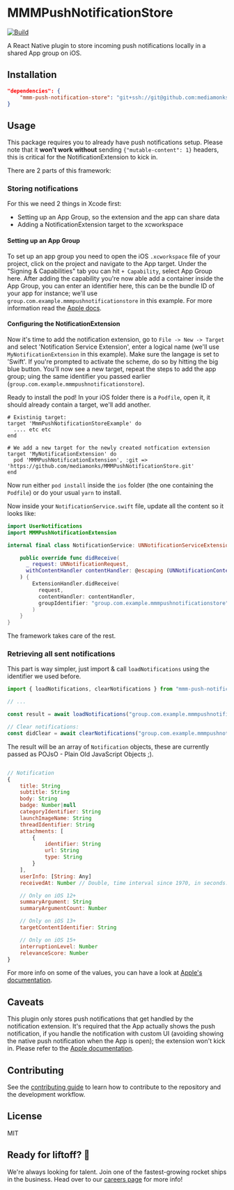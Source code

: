 # MMMPushNotificationStore

[![Build](https://github.com/mediamonks/MMMPushNotificationStore/actions/workflows/ios.yml/badge.svg)](https://github.com/mediamonks/MMMPushNotificationStore/actions/workflows/ios.yml)

A React Native plugin to store incoming push notifications locally in a shared
App group on iOS.

## Installation

```json
"dependencies": {
    "mmm-push-notification-store": "git+ssh://git@github.com:mediamonks/MMMPushNotificationStore.git"
}
```

## Usage

This package requires you to already have push notifications setup. Please note
that it **won't work without** sending `{"mutable-content": 1}` headers, this is
critical for the NotificationExtension to kick in.

There are 2 parts of this framework:

### Storing notifications

For this we need 2 things in Xcode first:
 - Setting up an App Group, so the extension and the app can share data
 - Adding a NotificationExtension target to the xcworkspace

#### Setting up an App Group

To set up an app group you need to open the iOS `.xcworkspace` file of your
project, click on the project and navigate to the App target. Under the
"Signing & Capabilities" tab you can hit `+ Capability`, select App Group here.
After adding the capability you're now able add a container inside the App Group,
you can enter an identifier here, this can be the bundle ID of your app for
instance; we'll use `group.com.example.mmmpushnotificationstore` in this example. For more
information read the [Apple docs](https://developer.apple.com/documentation/xcode/configuring-app-groups?changes=_8_7).

#### Configuring the NotificationExtension

Now it's time to add the notification extension, go to `File -> New -> Target`
and select 'Notification Service Extension', enter a logical name
(we'll use `MyNotificationExtension` in this example). Make sure the langage is
set to 'Swift'. If you're prompted to activate the
scheme, do so by hitting the big blue button. You'll now see a new target, repeat
the steps to add the app group; uing the same identifier you passed earlier
(`group.com.example.mmmpushnotificationstore`).

Ready to install the pod! In your iOS folder there is a `Podfile`, open it, it
should already contain a target, we'll add another.

```
# Existinig target:
target 'MmmPushNotificationStoreExample' do
  .... etc etc
end

# We add a new target for the newly created notfication extension
target 'MyNotificationExtension' do
  pod 'MMMPushNotificationExtension', :git => 'https://github.com/mediamonks/MMMPushNotificationStore.git'
end
```

Now run either `pod install` inside the `ios` folder (the one containing the `Podfile`)
or do your usual `yarn` to install.

Now inside your `NotificationService.swift` file, update all the content so it looks like:

```swift
import UserNotifications
import MMMPushNotificationExtension

internal final class NotificationService: UNNotificationServiceExtension {

    public override func didReceive(
      _ request: UNNotificationRequest,
      withContentHandler contentHandler: @escaping (UNNotificationContent) -> Void
    ) {
        ExtensionHandler.didReceive(
          request,
          contentHandler: contentHandler,
          groupIdentifier: "group.com.example.mmmpushnotificationstore"
        )
    }
}
```

The framework takes care of the rest.

### Retrieving all sent notifications

This part is way simpler, just import & call `loadNotifications` using the
identifier we used before.

```js
import { loadNotifications, clearNotifications } from "mmm-push-notification-store";

// ...

const result = await loadNotifications("group.com.example.mmmpushnotificationstore");

// Clear notifications:
const didClear = await clearNotifications("group.com.example.mmmpushnotificationstore");
```

The result will be an array of `Notification` objects, these are currently passed
as POJsO - Plain Old JavaScript Objects ;).

```js

// Notification
{
    title: String
    subtitle: String
    body: String
    badge: Number|null
    categoryIdentifier: String
    launchImageName: String
    threadIdentifier: String
    attachments: [
        {
            identifier: String
            url: String
            type: String
        }
    ],
    userInfo: [String: Any]
    receivedAt: Number // Double, time interval since 1970, in seconds.

    // Only on iOS 12+
    summaryArgument: String
    summaryArgumentCount: Number

    // Only on iOS 13+
    targetContentIdentifier: String

    // Only on iOS 15+
    interruptionLevel: Number
    relevanceScore: Number
}

```

For more info on some of the values, you can have a look at [Apple's documentation](https://developer.apple.com/documentation/usernotifications/unnotificationcontent).

## Caveats

This plugin only stores push notifications that get handled by the notification 
extension. It's required that the App actually shows the push notification, if you 
handle the notification with custom UI (avoiding showing the native push 
notification when the App is open); the extension won't kick in. Please refer
to the [Apple documentation](https://developer.apple.com/documentation/usernotifications/unnotificationserviceextension#overview).

## Contributing

See the [contributing guide](CONTRIBUTING.md) to learn how to contribute to the repository and the development workflow.

## License

MIT

## Ready for liftoff? 🚀

We're always looking for talent. Join one of the fastest-growing rocket ships in
the business. Head over to our [careers page](https://media.monks.com/careers)
for more info!

